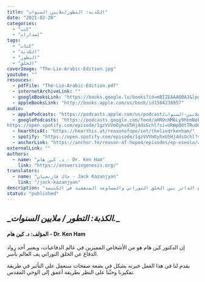 ```yaml
---
title: "الكذبة: التطور/ملايين السنوات"
date: "2021-02-20"
categories:
  - "كتب"
  - "إصدارات"
tags:
  - "كتاب"
  - "الكذبة"
  - "التطور"
  - "الخلق"
coverImage: "The-Lie-Arabic-Edition.jpg"
youtube: ""
resouces:
  - pdfFile: "The-Lie-Arabic-Edition.pdf"
  - internetArchiveLink: ""
  - googleBooksLink: "https://books.google.lu/books?id=mBIZEAAAQBAJ&lpg=RA2-PA5&pg=PP1#v=onepage&q&f=false"
  - appleBooksLink: "http://books.apple.com/us/book/id1564238957"
audio:
  - applePodcasts: "https://podcasts.apple.com/us/podcast/الكذبة-التطور-ملايين-السنوات/id1551872533"
  - googlePodcasts: "https://podcasts.google.com/feed/aHR0cHM6Ly9hbmNob3IuZm0vcy81MTVjMjljNC9wb2RjYXN0L3Jzcw/episode/ODIwZTc2ZDMtYzIxMy00Mzg0LTk1MmUtMmY5OTdiMGIzZGZm?sa=X&ved=0CA0QkfYCahcKEwiQ4dO615vwAhUAAAAAHQAAAAAQAQ
https://open.spotify.com/episode/1gzVVVmOyhxU5Hj4dsGchl?si=URWpQ0tTRuO0XyrmUimY1g"
  - hearthisAt: "https://hearthis.at/reasonofope/set/theliedrkenham/"
  - spotify: "https://open.spotify.com/episode/1gzVVVmOyhxU5Hj4dsGchl?si=TtqRveDEStm8GqVna5QZ4A"
  - anchorLink: "https://anchor.fm/reason-of-hope4/episodes/ep-eseolo/a-a4turk0"
externalLink: ""
authors:
  - name: "د. كين هام - Dr. Ken Ham"
    link: "https://answersingenesis.org/"
translators:
  - name: "جاك قازنجيان - Jack Kazanjyan"
    link: "/jack-kazanjyan"
description: "كتاب مهم وضروري لجميع الآباء والمعلمين والمرشدين في الكنائس، يقدم من خلاله الدكتور كين هام خبرته التي تتجاوز ربع قرن في عالم الدفاعيات. يقوم بتوصيف للصراع الدائر بين الخلق التوراتي والمساومة المتفشية في الكنيسة."
status: "published"
---
```


## **\_**_الكذبة: التطور / ملايين السنوات._**\_**

#### المؤلف: د. كين هام - Dr. Ken Ham

إن الدكتور كين هام هو من الأشخاص المميزين في عالم الدفاعيات، ويعتبر أحد رواد الدفاع عن الخلق التوراتي يف العالم بأسر.

يقدم لنا في هذا العمل خبرته بشكل في بضعة صفحات ستعمل على التأثير في طريقة تفكيرنا وحثّنا على النظر بطريقة أعمق إلى الوحي المقدس.

